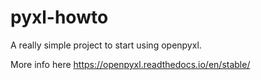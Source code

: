 # pyxl-howto

A really simple project to start using openpyxl.

More info here https://openpyxl.readthedocs.io/en/stable/
